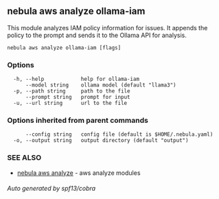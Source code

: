 ## nebula aws analyze ollama-iam

This module analyzes IAM policy information for issues. It appends the policy to the prompt and sends it to the Ollama API for analysis.

```
nebula aws analyze ollama-iam [flags]
```

### Options

```
  -h, --help            help for ollama-iam
      --model string    ollama model (default "llama3")
  -p, --path string     path to the file
      --prompt string   prompt for input
  -u, --url string      url to the file
```

### Options inherited from parent commands

```
      --config string   config file (default is $HOME/.nebula.yaml)
  -o, --output string   output directory (default "output")
```

### SEE ALSO

* [nebula aws analyze](nebula_aws_analyze.md)	 - aws analyze modules

###### Auto generated by spf13/cobra
